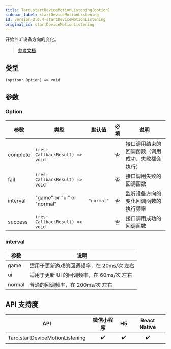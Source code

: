 ```yaml
---
title: Taro.startDeviceMotionListening(option)
sidebar_label: startDeviceMotionListening
id: version-2.0.4-startDeviceMotionListening
original_id: startDeviceMotionListening
---
```


开始监听设备方向的变化。

> [参考文档](https://developers.weixin.qq.com/miniprogram/dev/api/device/motion/wx.startDeviceMotionListening.html)

## 类型

```tsx
(option: Option) => void
```

## 参数

### Option

| 参数 | 类型 | 默认值 | 必填 | 说明 |
| --- | --- | :---: | :---: | --- |
| complete | `(res: CallbackResult) => void` |  | 否 | 接口调用结束的回调函数（调用成功、失败都会执行） |
| fail | `(res: CallbackResult) => void` |  | 否 | 接口调用失败的回调函数 |
| interval | "game" or "ui" or "normal" | `"normal"` | 否 | 监听设备方向的变化回调函数的执行频率 |
| success | `(res: CallbackResult) => void` |  | 否 | 接口调用成功的回调函数 |

### interval

| 参数 | 说明 |
| --- | --- |
| game | 适用于更新游戏的回调频率，在 20ms/次 左右 |
| ui | 适用于更新 UI 的回调频率，在 60ms/次 左右 |
| normal | 普通的回调频率，在 200ms/次 左右 |

## API 支持度

| API | 微信小程序 | H5 | React Native |
| :---: | :---: | :---: | :---: |
| Taro.startDeviceMotionListening | ✔️ | ✔️ | ✔️ |
